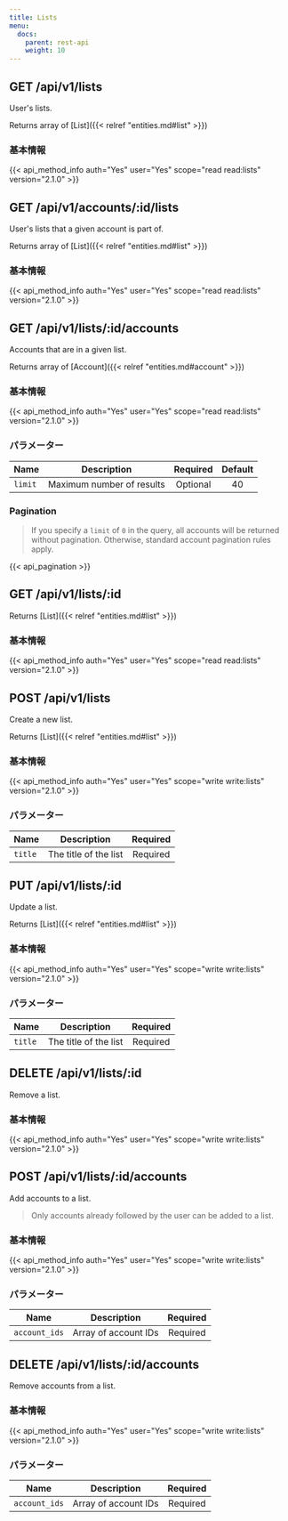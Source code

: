 ```yaml
---
title: Lists
menu:
  docs:
    parent: rest-api
    weight: 10
---
```


## GET /api/v1/lists

User's lists.

Returns array of [List]({{< relref "entities.md#list" >}})

### 基本情報

{{< api_method_info auth="Yes" user="Yes" scope="read read:lists" version="2.1.0" >}}

## GET /api/v1/accounts/:id/lists

User's lists that a given account is part of.

Returns array of [List]({{< relref "entities.md#list" >}})

### 基本情報

{{< api_method_info auth="Yes" user="Yes" scope="read read:lists" version="2.1.0" >}}

## GET /api/v1/lists/:id/accounts

Accounts that are in a given list.

Returns array of [Account]({{< relref "entities.md#account" >}})

### 基本情報

{{< api_method_info auth="Yes" user="Yes" scope="read read:lists" version="2.1.0" >}}

### パラメーター

|Name|Description|Required|Default|
|----|-----------|:------:|:-----:|
| `limit` | Maximum number of results | Optional | 40 |

### Pagination

>If you specify a `limit` of `0` in the query, all accounts will be returned without pagination. Otherwise, standard account pagination rules apply.

{{< api_pagination >}}

## GET /api/v1/lists/:id

Returns [List]({{< relref "entities.md#list" >}})

### 基本情報

{{< api_method_info auth="Yes" user="Yes" scope="read read:lists" version="2.1.0" >}}

## POST /api/v1/lists

Create a new list.

Returns [List]({{< relref "entities.md#list" >}})

### 基本情報

{{< api_method_info auth="Yes" user="Yes" scope="write write:lists" version="2.1.0" >}}

### パラメーター

|Name|Description|Required|
|----|-----------|:------:|
| `title` | The title of the list | Required |

## PUT /api/v1/lists/:id

Update a list.

Returns [List]({{< relref "entities.md#list" >}})

### 基本情報

{{< api_method_info auth="Yes" user="Yes" scope="write write:lists" version="2.1.0" >}}

### パラメーター

|Name|Description|Required|
|----|-----------|:------:|
| `title` | The title of the list | Required |

## DELETE /api/v1/lists/:id

Remove a list.

### 基本情報

{{< api_method_info auth="Yes" user="Yes" scope="write write:lists" version="2.1.0" >}}

## POST /api/v1/lists/:id/accounts

Add accounts to a list.

> Only accounts already followed by the user can be added to a list.

### 基本情報

{{< api_method_info auth="Yes" user="Yes" scope="write write:lists" version="2.1.0" >}}

### パラメーター

|Name|Description|Required|
|----|-----------|:------:|
| `account_ids` | Array of account IDs | Required |

## DELETE /api/v1/lists/:id/accounts

Remove accounts from a list.

### 基本情報

{{< api_method_info auth="Yes" user="Yes" scope="write write:lists" version="2.1.0" >}}

### パラメーター

|Name|Description|Required|
|----|-----------|:------:|
| `account_ids` | Array of account IDs | Required |
